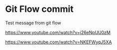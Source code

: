 # Git Flow commit

Test message from git flow

https://www.youtube.com/watch?v=j26eNpUU0zM

https://www.youtube.com/watch?v=NKEFWyqJ5XA